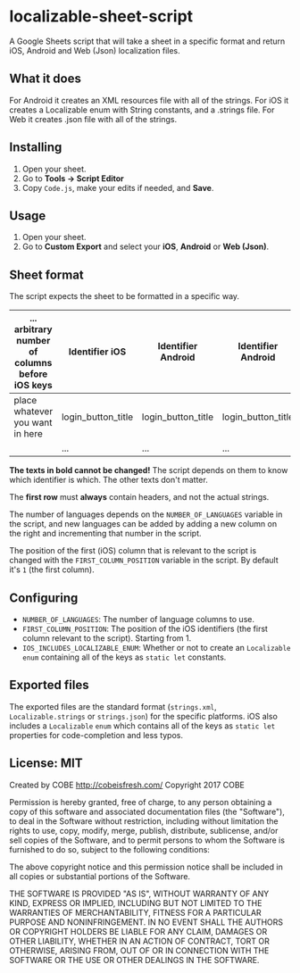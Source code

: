 # localizable-sheet-script
A Google Sheets script that will take a sheet in a specific format and return iOS, Android and Web (Json) localization files.

## What it does

For Android it creates an XML resources file with all of the strings. For iOS it creates a Localizable enum with String constants, and a .strings file. For Web it creates .json file with all of the strings.

## Installing

1. Open your sheet.
2. Go to **Tools -> Script Editor**
3. Copy `Code.js`, make your edits if needed, and **Save**.

## Usage

1. Open your sheet.
2. Go to **Custom Export** and select your **iOS**, **Android** or **Web (Json)**.

## Sheet format

The script expects the sheet to be formatted in a specific way.

| ... arbitrary number of columns before iOS keys | **Identifier iOS** | **Identifier Android** | **Identifier Android** | English text | German text | ... |
|-------------------------------------------------|--------------------|------------------------|------------------------|--------------|-------------|-----|
| place whatever you want in here                 | login_button_title | login_button_title     | login_button_title     | Login        | Einloggen   |     |
|                                                 | ...                | ...                    | ...                    | ...          | ...         |     |

**The texts in bold cannot be changed!** The script depends on them to know which identifier is which. The other texts don't matter.

The **first row** must **always** contain headers, and not the actual strings.

The number of languages depends on the `NUMBER_OF_LANGUAGES` variable in the script, and new languages can be added by adding a new column on the right and incrementing that number in the script.

The position of the first (iOS) column that is relevant to the script is changed with the `FIRST_COLUMN_POSITION` variable in the script. By default it's `1` (the first column).

## Configuring

 - `NUMBER_OF_LANGUAGES`: The number of language columns to use.
 - `FIRST_COLUMN_POSITION`: The position of the iOS identifiers (the first column relevant to the script). Starting from 1.
 - `IOS_INCLUDES_LOCALIZABLE_ENUM`: Whether or not to create an `Localizable` `enum` containing all of the keys as `static let` constants.
 
## Exported files

The exported files are the standard format (`strings.xml`, `Localizable.strings` or `strings.json`) for the specific platforms. iOS also includes a `Localizable` `enum` which contains all of the keys as `static let` properties for code-completion and less typos. 

## License: MIT

Created by COBE http://cobeisfresh.com/
Copyright 2017 COBE

Permission is hereby granted, free of charge, to any person obtaining a copy of this software and associated documentation files (the "Software"), to deal in the Software without restriction, including without limitation the rights to use, copy, modify, merge, publish, distribute, sublicense, and/or sell copies of the Software, and to permit persons to whom the Software is furnished to do so, subject to the following conditions:

The above copyright notice and this permission notice shall be included in all copies or substantial portions of the Software.

THE SOFTWARE IS PROVIDED "AS IS", WITHOUT WARRANTY OF ANY KIND, EXPRESS OR IMPLIED, INCLUDING BUT NOT LIMITED TO THE WARRANTIES OF MERCHANTABILITY, FITNESS FOR A PARTICULAR PURPOSE AND NONINFRINGEMENT. IN NO EVENT SHALL THE AUTHORS OR COPYRIGHT HOLDERS BE LIABLE FOR ANY CLAIM, DAMAGES OR OTHER LIABILITY, WHETHER IN AN ACTION OF CONTRACT, TORT OR OTHERWISE, ARISING FROM, OUT OF OR IN CONNECTION WITH THE SOFTWARE OR THE USE OR OTHER DEALINGS IN THE SOFTWARE.
